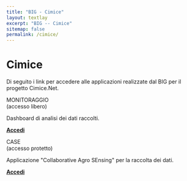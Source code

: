 ```yaml
---
title: "BIG - Cimice"
layout: textlay
excerpt: "BIG -- Cimice"
sitemap: false
permalink: /cimice/
---
```


# Cimice

Di seguito i link per accedere alle applicazioni realizzate dal BIG per il progetto Cimice.Net.

<div class="row app-card">
 <div class="col-sm-3 d-flex align-items-stretch">
  <div class="well">
   <pubtit>MONITORAGGIO<br/>(accesso libero)</pubtit>
   <p>Dashboard di analisi dei dati raccolti.</p>
   <p><strong><a href="/projects/cimice/monitoring.php">Accedi</a></strong></p>
  </div>
 </div>
 <div class="col-sm-3 d-flex align-items-stretch">
  <div class="well">
   <pubtit>CASE<br/>(accesso protetto)</pubtit>
   <p>Applicazione "Collaborative Agro SEnsing" per la raccolta dei dati.</p>
   <p><strong><a href="/projects/case/">Accedi</a></strong></p>
   <!--<p><strong><a href="/downloads/case/case-app-0_0_2-PRODUCTION.apk">Download (app Android)</a></strong></p>-->
  </div>
 </div>
</div>
